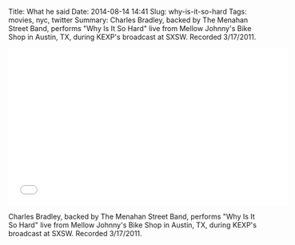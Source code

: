 Title: What he said
Date: 2014-08-14 14:41
Slug: why-is-it-so-hard
Tags: movies, nyc, twitter
Summary: Charles Bradley, backed by The Menahan Street Band, performs "Why Is It So Hard" live from Mellow Johnny's Bike Shop in Austin, TX, during KEXP's broadcast at SXSW. Recorded 3/17/2011.

<div class="video-container">
  <iframe width="560" height="315" src="//www.youtube.com/embed/yBdTVmSVq14" frameborder="0" allowfullscreen></iframe>
</div>

Charles Bradley, backed by The Menahan Street Band, performs "Why Is It So Hard" live from Mellow Johnny's Bike Shop in Austin, TX, during KEXP's broadcast at SXSW. Recorded 3/17/2011.
